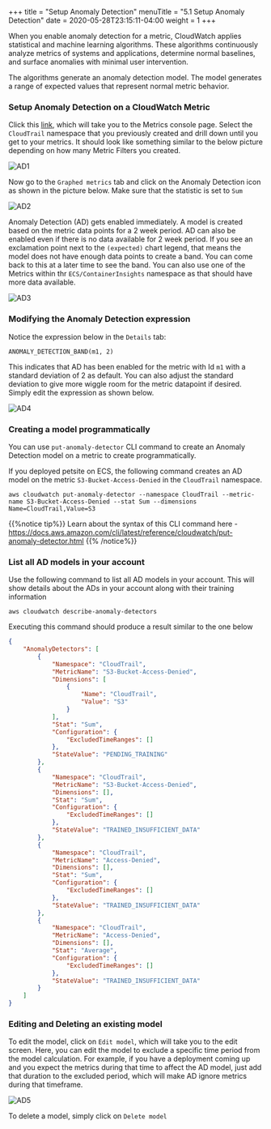 +++
title = "Setup Anomaly Detection"
menuTitle = "5.1 Setup Anomaly Detection"
date = 2020-05-28T23:15:11-04:00
weight = 1
+++

When you enable anomaly detection for a metric, CloudWatch applies statistical and machine learning algorithms. These algorithms continuously analyze metrics of systems and applications, determine normal baselines, and surface anomalies with minimal user intervention.

The algorithms generate an anomaly detection model. The model generates a range of expected values that represent normal metric behavior.

### Setup Anomaly Detection on a CloudWatch Metric

Click this [link](https://console.aws.amazon.com/cloudwatch/home?region=us-east-1#metricsV2:graph=~(view~'timeSeries~stacked~false~region~'us-east-1~stat~'Average~period~300);query=~'), which will take you to the Metrics console page. Select the `CloudTrail` namespace that you previously created and drill down until you get to your metrics. It should look like something similar to the below picture depending on how many Metric Filters you created. 


![AD1](/images/ad/AD-1.PNG?classes=shadow)

Now go to the `Graphed metrics` tab and click on the Anomaly Detection icon as shown in the picture below. Make sure that the statistic is set to `Sum`

![AD2](/images/ad/AD-2.PNG?classes=shadow)

Anomaly Detection (AD) gets enabled immediately. A model is created based on the metric data points for a 2 week period. AD can also be enabled even if there is no data available for 2 week period. If you see an exclamation point next to the `(expected)` chart legend, that means the model does not have enough data points to create a band. You can come back to this at a later time to see the band. You can also use one of the Metrics within thr `ECS/ContainerInsights` namespace as that should have more data available. 

![AD3](/images/ad/AD-3.PNG?classes=shadow)

### Modifying the Anomaly Detection expression

Notice the expression below in the `Details` tab:

```
ANOMALY_DETECTION_BAND(m1, 2)
```

This indicates that AD has been enabled for the metric with Id `m1` with a standard deviation of 2 as default. You can also adjust the standard deviation to give more wiggle room for the metric datapoint if desired. Simply edit the expression as shown below.

![AD4](/images/ad/AD-4.PNG?classes=shadow)

### Creating a model programmatically

You can use `put-anomaly-detector` CLI command to create an Anomaly Detection model on a metric to create programmatically. 

If you deployed petsite on ECS, the following command creates an AD model on the metric `S3-Bucket-Access-Denied` in the `CloudTrail` namespace. 

```
aws cloudwatch put-anomaly-detector --namespace CloudTrail --metric-name S3-Bucket-Access-Denied --stat Sum --dimensions Name=CloudTrail,Value=S3
```

{{%notice tip%}}
Learn about the syntax of this CLI command here - https://docs.aws.amazon.com/cli/latest/reference/cloudwatch/put-anomaly-detector.html
{{% /notice%}}

### List all AD models in your account
Use the following command to list all AD models in your account. This will show details about the ADs in your account along with their training information
```
aws cloudwatch describe-anomaly-detectors
```

Executing this command should produce a result similar to the one below

```json
{
    "AnomalyDetectors": [
        {
            "Namespace": "CloudTrail",
            "MetricName": "S3-Bucket-Access-Denied",
            "Dimensions": [
                {
                    "Name": "CloudTrail",
                    "Value": "S3"
                }
            ],
            "Stat": "Sum",
            "Configuration": {
                "ExcludedTimeRanges": []
            },
            "StateValue": "PENDING_TRAINING"
        },
        {
            "Namespace": "CloudTrail",
            "MetricName": "S3-Bucket-Access-Denied",
            "Dimensions": [],
            "Stat": "Sum",
            "Configuration": {
                "ExcludedTimeRanges": []
            },
            "StateValue": "TRAINED_INSUFFICIENT_DATA"
        },
        {
            "Namespace": "CloudTrail",
            "MetricName": "Access-Denied",
            "Dimensions": [],
            "Stat": "Sum",
            "Configuration": {
                "ExcludedTimeRanges": []
            },
            "StateValue": "TRAINED_INSUFFICIENT_DATA"
        },
        {
            "Namespace": "CloudTrail",
            "MetricName": "Access-Denied",
            "Dimensions": [],
            "Stat": "Average",
            "Configuration": {
                "ExcludedTimeRanges": []
            },
            "StateValue": "TRAINED_INSUFFICIENT_DATA"
        }
    ]
}

```

### Editing and Deleting an existing model

To edit the model, click on `Edit model`, which will take you to the edit screen. Here, you can edit the model to exclude a specific time period from the model calculation. 
For example, if you have a deployment coming up and you expect the metrics during that time to affect the AD model, just add that duration to the excluded period, which will make AD ignore metrics during that timeframe.

![AD5](/images/ad/AD-5.PNG?classes=shadow)

To delete a model, simply click on `Delete model`